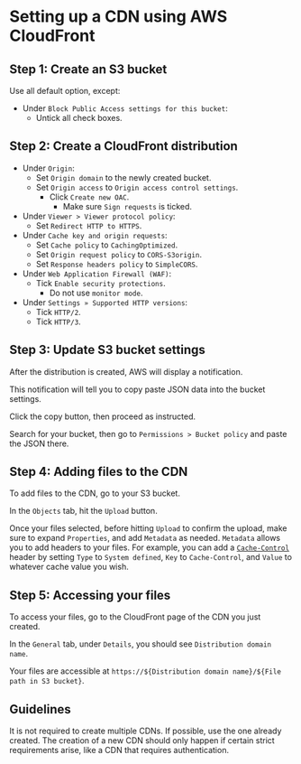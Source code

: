 # Setting up a CDN using AWS CloudFront

## Step 1: Create an S3 bucket

Use all default option, except:

- Under `Block Public Access settings for this bucket`:
  - Untick all check boxes.

## Step 2: Create a CloudFront distribution

- Under `Origin`:
  - Set `Origin domain` to the newly created bucket.
  - Set `Origin access` to `Origin access control settings`.
    - Click `Create new OAC`.
      - Make sure `Sign requests` is ticked.
- Under `Viewer > Viewer protocol policy`:
  - Set `Redirect HTTP to HTTPS`.
- Under `Cache key and origin requests`:
  - Set `Cache policy` to `CachingOptimized`.
  - Set `Origin request policy` to `CORS-S3origin`.
  - Set `Response headers policy` to `SimpleCORS`.
- Under `Web Application Firewall (WAF)`:
  - Tick `Enable security protections`.
    - Do not use `monitor mode`.
- Under `Settings » Supported HTTP versions`:
  - Tick `HTTP/2`.
  - Tick `HTTP/3`.

## Step 3: Update S3 bucket settings

After the distribution is created, AWS will display a notification.

This notification will tell you to copy paste JSON data into the bucket
settings.

Click the copy button, then proceed as instructed.

Search for your bucket, then go to `Permissions > Bucket policy` and paste the
JSON there.

## Step 4: Adding files to the CDN

To add files to the CDN, go to your S3 bucket.

In the `Objects` tab, hit the `Upload` button.

Once your files selected, before hitting `Upload` to confirm the upload, make
sure to expand `Properties`, and add `Metadata` as needed. `Metadata` allows
you to add headers to your files. For example, you can add a [`Cache-Control`]
header by setting `Type` to `System defined`, `Key` to `Cache-Control`, and
`Value` to whatever cache value you wish.

## Step 5: Accessing your files

To access your files, go to the CloudFront page of the CDN you just created.

In the `General` tab, under `Details`, you should see
`Distribution domain name`.

Your files are accessible at
`https://${Distribution domain name}/${File path in S3 bucket}`.

## Guidelines

It is not required to create multiple CDNs. If possible, use the one already
created. The creation of a new CDN should only happen if certain strict
requirements arise, like a CDN that requires authentication.

[`cache-control`]: https://developer.mozilla.org/en-US/docs/Web/HTTP/Headers/Cache-Control
